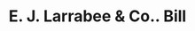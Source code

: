 ---
doi: 10.7916/D8Z04M5X
date_other: '1870'
date_other_textual: 1870-1879
form: printed ephemera
genre:
- Invoices
name:
- E. J. Larrabee & Co.
object_in_context_url: https://biggert.cul.columbia.edu/items/view/ave_biggert_00828
subject_hierarchical_geographic:
- Albany, New York, United States
subject_name:
- E. J. Larrabee & Co.
title: E. J. Larrabee & Co.. Bill
sort_title: E. J. Larrabee & Co.. Bill
call_number: ave_biggert_00828
coordinates:
- 42.652499999999996,-73.75722222222223
pid: ave_biggert_00828
identifiers: ave_biggert_00828
thumbnail: https://derivativo-2.library.columbia.edu/iiif/2/ldpd:345920/full/!256,256/0/native.jpg
permalink: "/items/ave_biggert_00828/"
layout: iiif-image-page
---